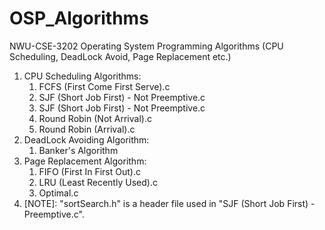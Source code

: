 # OSP_Algorithms
NWU-CSE-3202 Operating System Programming Algorithms (CPU Scheduling, DeadLock Avoid, Page Replacement etc.)

1. CPU Scheduling Algorithms:
   1. FCFS (First Come First Serve).c
   2. SJF (Short Job First) - Not Preemptive.c
   3. SJF (Short Job First) - Not Preemptive.c
   4. Round Robin (Not Arrival).c
   5. Round Robin (Arrival).c
3. DeadLock Avoiding Algorithm:
   1. Banker's Algorithm
4. Page Replacement Algorithm:
   1. FIFO (First In First Out).c
   2. LRU (Least Recently Used).c
   3. Optimal.c
5. [NOTE]: "sortSearch.h" is a header file used in "SJF (Short Job First) - Preemptive.c".
